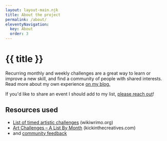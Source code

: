 ```yaml
---
layout: layout-main.njk
title: About the project
permalink: /about/
eleventyNavigation:
  key: About
  order: 3
---
```


<div class="mt-5">

<h1 class="text-body">{{ title }}</h1>

Recurring monthly and weekly challenges are a great way to learn or improve a new skill, and find a community of people with shared interests. Read more about my own experience [on my blog.](https://stefanbohacek.com/project/recurring-creative-challenges/)

If you'd like to share an event I should add to my list, [please reach out](https://stefanbohacek.com/contact/)!

<h2 class="text-body">Resources used</h2>

- [List of timed artistic challenges](https://www.wikiwrimo.org/wiki/List_of_timed_artistic_challenges) <span class="text-muted">(wikiwrimo.org)</span>
- [Art Challenges – A List By Month](https://kickinthecreatives.com/art-challenges-list-by-month/) <span class="text-muted">(kickinthecreatives.com)</span>
- and [community feedback](https://stefanbohacek.online/@stefan/113074079480712441)

</div>